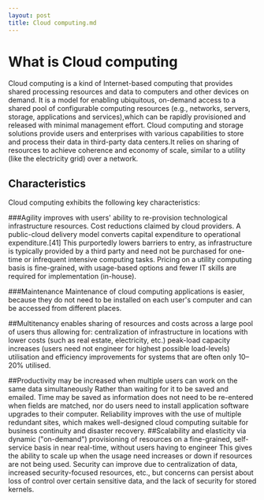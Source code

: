 ```yaml
---
layout: post
title: Cloud computing.md
---
```

# What is Cloud computing
Cloud computing is a kind of Internet-based computing that provides shared processing resources and data to computers and other devices on demand. It is a model for enabling ubiquitous, on-demand access to a shared pool of configurable computing resources (e.g., networks, servers, storage, applications and services),which can be rapidly provisioned and released with minimal management effort. Cloud computing and storage solutions provide users and enterprises with various capabilities to store and process their data in third-party data centers.It relies on sharing of resources to achieve coherence and economy of scale, similar to a utility (like the electricity grid) over a network.

## Characteristics

Cloud computing exhibits the following key characteristics:

###Agility improves with users' ability to re-provision technological infrastructure resources.
Cost reductions claimed by cloud providers. A public-cloud delivery model converts capital expenditure to operational expenditure.[41] This purportedly lowers barriers to entry, as infrastructure is typically provided by a third party and need not be purchased for one-time or infrequent intensive computing tasks. Pricing on a utility computing basis is fine-grained, with usage-based options and fewer IT skills are required for implementation (in-house).

###Maintenance 
Maintenance of cloud computing applications is easier, because they do not need to be installed on each user's computer and can be accessed from different places.

##Multitenancy enables sharing of resources and costs across a large pool of users thus allowing for:
centralization of infrastructure in locations with lower costs (such as real estate, electricity, etc.)
peak-load capacity increases (users need not engineer for highest possible load-levels)
utilisation and efficiency improvements for systems that are often only 10–20% utilised.

##Productivity may be increased when multiple users can work on the same data simultaneously
Rather than waiting for it to be saved and emailed. Time may be saved as information does not need to be re-entered when fields are matched, nor do users need to install application software upgrades to their computer.
Reliability improves with the use of multiple redundant sites, which makes well-designed cloud computing suitable for business continuity and disaster recovery.
##Scalability and elasticity 
via dynamic ("on-demand") provisioning of resources on a fine-grained, self-service basis in near real-time, without users having to engineer This gives the ability to scale up when the usage need increases or down if resources are not being used.
Security can improve due to centralization of data, increased security-focused resources, etc., but concerns can persist about loss of control over certain sensitive data, and the lack of security for stored kernels.


